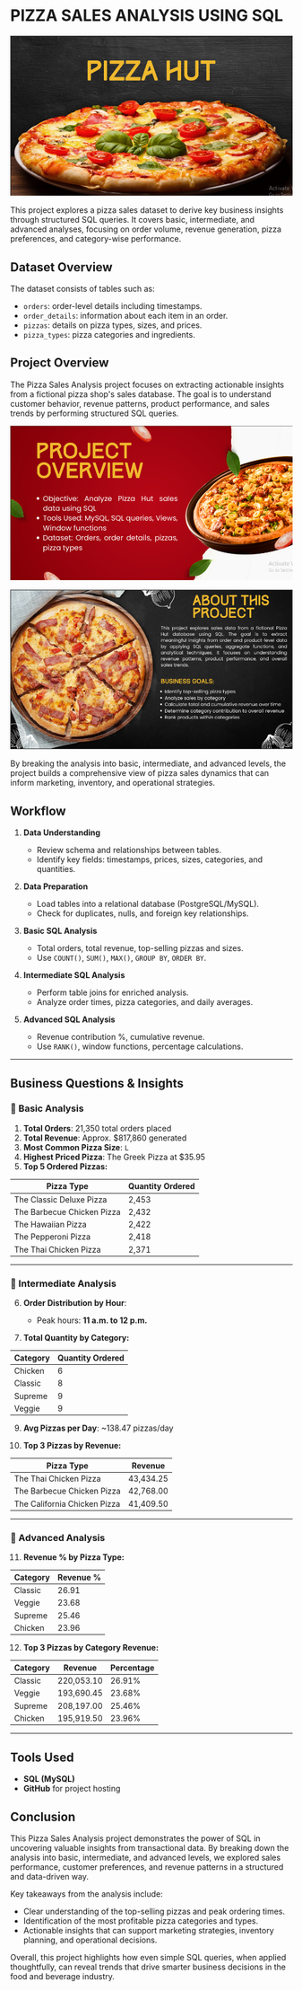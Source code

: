 #  PIZZA SALES ANALYSIS USING SQL
![](https://github.com/iqbal-hasan291/Pizza_sales/blob/f9792dffb5e19069f11a1fb24eb0a5ef597f0ee3/image/Pizza1.png)

This project explores a pizza sales dataset to derive key business insights through structured SQL queries. It covers basic, intermediate, and advanced analyses, focusing on order volume, revenue generation, pizza preferences, and category-wise performance.

##  Dataset Overview
The dataset consists of tables such as:
- `orders`: order-level details including timestamps.
- `order_details`: information about each item in an order.
- `pizzas`: details on pizza types, sizes, and prices.
- `pizza_types`: pizza categories and ingredients.

##  Project Overview
The Pizza Sales Analysis project focuses on extracting actionable insights from a fictional pizza shop's sales database. The goal is to understand customer behavior, revenue patterns, product performance, and sales trends by performing structured SQL queries.

![](https://github.com/iqbal-hasan291/Pizza_sales/blob/f9792dffb5e19069f11a1fb24eb0a5ef597f0ee3/image/Pizza2.png)

![](https://github.com/iqbal-hasan291/Pizza_sales/blob/f9792dffb5e19069f11a1fb24eb0a5ef597f0ee3/image/Pizza3.png)

By breaking the analysis into basic, intermediate, and advanced levels, the project builds a comprehensive view of pizza sales dynamics that can inform marketing, inventory, and operational strategies.

##  Workflow
1. **Data Understanding**
   - Review schema and relationships between tables.
   - Identify key fields: timestamps, prices, sizes, categories, and quantities.

2. **Data Preparation**
   - Load tables into a relational database (PostgreSQL/MySQL).
   - Check for duplicates, nulls, and foreign key relationships.

3. **Basic SQL Analysis**
   - Total orders, total revenue, top-selling pizzas and sizes.
   - Use `COUNT()`, `SUM()`, `MAX()`, `GROUP BY`, `ORDER BY`.

4. **Intermediate SQL Analysis**
   - Perform table joins for enriched analysis.
   - Analyze order times, pizza categories, and daily averages.

5. **Advanced SQL Analysis**
   - Revenue contribution %, cumulative revenue.
   - Use `RANK()`, window functions, percentage calculations.

---

##  Business Questions & Insights

### 🔹 Basic Analysis
1. **Total Orders**: 21,350 total orders placed  
2. **Total Revenue**: Approx. $817,860 generated  
3. **Most Common Pizza Size**: `L`  
4. **Highest Priced Pizza**: The Greek Pizza at $35.95  
5. **Top 5 Ordered Pizzas:**

| Pizza Type                   | Quantity Ordered |
|-----------------------------|------------------|
| The Classic Deluxe Pizza    | 2,453            |
| The Barbecue Chicken Pizza  | 2,432            |
| The Hawaiian Pizza          | 2,422            |
| The Pepperoni Pizza         | 2,418            |
| The Thai Chicken Pizza      | 2,371            |

---

### 🔸 Intermediate Analysis

6. **Order Distribution by Hour**:  
   - Peak hours: **11 a.m. to 12 p.m.**

7. **Total Quantity by Category:**

| Category   | Quantity Ordered |
|------------|------------------|
| Chicken    | 6                |
| Classic    | 8                |
| Supreme    | 9                |
| Veggie     | 9                |

9. **Avg Pizzas per Day**: ~138.47 pizzas/day

10. **Top 3 Pizzas by Revenue:**

| Pizza Type                  | Revenue   |
|----------------------------|-----------|
| The Thai Chicken Pizza     | 43,434.25 |
| The Barbecue Chicken Pizza | 42,768.00 |
| The California Chicken Pizza| 41,409.50 |

---

### 🔺 Advanced Analysis

11. **Revenue % by Pizza Type:**

| Category | Revenue % |
|----------|-----------|
| Classic  | 26.91     |
| Veggie   | 23.68     |
| Supreme  | 25.46     |
| Chicken  | 23.96     |

12. **Top 3 Pizzas by Category Revenue:**

| Category | Revenue              | Percentage |
|----------|----------------------|------------|
| Classic  | 220,053.10           | 26.91%     |
| Veggie   | 193,690.45           | 23.68%     |
| Supreme  | 208,197.00           | 25.46%     |
| Chicken  | 195,919.50           | 23.96%     |

---

##  Tools Used
- **SQL (MySQL)**
- **GitHub** for project hosting

##  Conclusion

This Pizza Sales Analysis project demonstrates the power of SQL in uncovering valuable insights from transactional data. By breaking down the analysis into basic, intermediate, and advanced levels, we explored sales performance, customer preferences, and revenue patterns in a structured and data-driven way.

Key takeaways from the analysis include:
- Clear understanding of the top-selling pizzas and peak ordering times.
- Identification of the most profitable pizza categories and types.
- Actionable insights that can support marketing strategies, inventory planning, and operational decisions.

Overall, this project highlights how even simple SQL queries, when applied thoughtfully, can reveal trends that drive smarter business decisions in the food and beverage industry.

